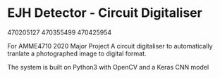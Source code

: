 # EJH Detector - Circuit Digitaliser
470205127
470355499
470425954

For AMME4710 2020 Major Project
A circuit digitaliser to automatically tranlate a photographed image to digital format. 

The system is built on Python3 with OpenCV and a Keras CNN model 